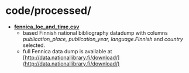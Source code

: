 # code/processed/

* [**fennica_loc_and_time.csv**](./fennica_loc_and_time.csv)
  * based Finnish national bibliography datadump with columns _publication_place, publication_year, language.Finnish_ and _country_ selected.
  * full Fennica data dump is available at [http://data.nationallibrary.fi/download/](http://data.nationallibrary.fi/download/)
